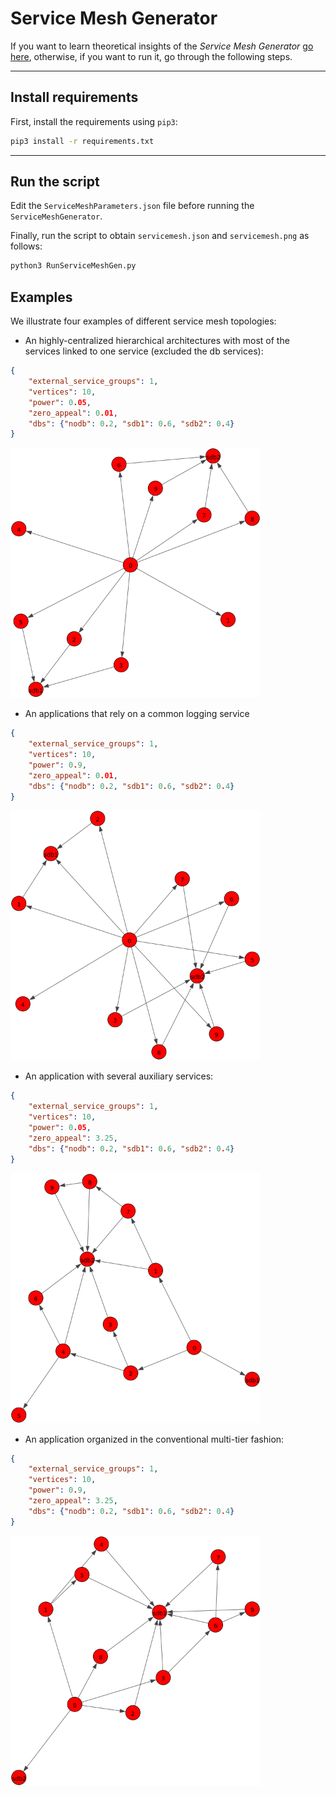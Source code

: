 # Service Mesh Generator

If you want to learn theoretical insights of the *Service Mesh Generator* [go here](/Docs/BuildingTools.md#Service-Mesh-Generator), otherwise, if you want to run it, go through the following steps.


---
## Install requirements
First, install the requirements using ``pip3``:

```zsh
pip3 install -r requirements.txt
```

---
## Run the script
Edit the `ServiceMeshParameters.json` file before running the `ServiceMeshGenerator`.

Finally, run the script to obtain `servicemesh.json` and `servicemesh.png` as follows:

```zsh
python3 RunServiceMeshGen.py
```

## Examples
We illustrate four examples of different service mesh topologies:

* An highly-centralized hierarchical architectures with most of the services linked to one service (excluded the db services):

```json
{
    "external_service_groups": 1, 
    "vertices": 10, 
    "power": 0.05,
    "zero_appeal": 0.01,
    "dbs": {"nodb": 0.2, "sdb1": 0.6, "sdb2": 0.4}
}
```

<img width="400" src="../Docs/service_mesh_example_1.png">

*  An applications that rely on a common logging service


```json
{
    "external_service_groups": 1, 
    "vertices": 10, 
    "power": 0.9,
    "zero_appeal": 0.01,
    "dbs": {"nodb": 0.2, "sdb1": 0.6, "sdb2": 0.4}
}
```

<img width="400" src="../Docs/service_mesh_example_2.png">

* An application with several auxiliary services:


```json
{
    "external_service_groups": 1,
    "vertices": 10, 
    "power": 0.05, 
    "zero_appeal": 3.25,
    "dbs": {"nodb": 0.2, "sdb1": 0.6, "sdb2": 0.4}
}
```

<img width="400" src="../Docs/service_mesh_example_3.png">

* An application organized in the conventional multi-tier fashion:

```json
{
    "external_service_groups": 1, 
    "vertices": 10, 
    "power": 0.9,  
    "zero_appeal": 3.25,
    "dbs": {"nodb": 0.2, "sdb1": 0.6, "sdb2": 0.4}
}
```

<img width="400" src="../Docs/service_mesh_example_4.png">
